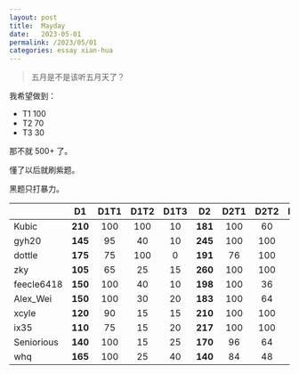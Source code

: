 ```yaml
---
layout: post
title:  Mayday
date:   2023-05-01
permalink: /2023/05/01
categories: essay xian-hua
---
```


>   五月是不是该听五月天了？

我希望做到：

*   T1 100
*   T2 70
*   T3 30

那不就 500+ 了。

懂了以后就刷紫题。

黑题只打暴力。

||D1|D1T1|D1T2|D1T3|D2|D2T1|D2T2|D2T3||
|:--|:-:|:-:|:-:|:-:|:-:|:-:|:-:|:-:|:-:|
|Kubic|**210**|100|100|10|**181**|100|60|21|**391**|
|gyh20|**145**|95|40|10|**245**|100|100|45|**390**|
|dottle|**175**|75|100|0|**191**|76|100|35|**386**|
|zky|**105**|65|25|15|**260**|100|100|60|**365**|
|feecle6418|**150**|100|40|10|**198**|100|36|62|**348**|
|Alex_Wei|**150**|100|30|20|**183**|100|64|19|**333**|
|xcyle|**120**|90|15|15|**210**|100|100|10|**330**|
|ix35|**110**|75|15|20|**217**|100|100|17|**327**|
|Seniorious|**140**|100|15|25|**170**|96|64|10|**310**|
|whq|**165**|100|25|40|**140**|84|48|8|**305**|